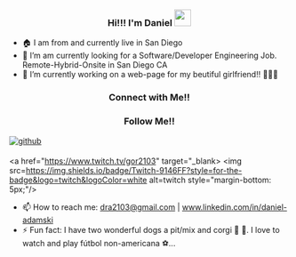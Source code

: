 ### <div align="center"> Hi!!!  I'm Daniel <img src="https://raw.githubusercontent.com/MartinHeinz/MartinHeinz/master/wave.gif" width="30px"> </div>



- 🏠 I am from and currently live in San Diego
- 🔭 I’m am currently looking for a Software/Developer Engineering Job. Remote-Hybrid-Onsite in San Diego CA
- 🌱 I’m currently working on a web-page for my beutiful girlfriend!! 👱🏼‍♀️
### <div align="center"> Connect with Me!! </div>

### <div align="center"> Follow Me!! </div>

<a href="https://github.com/rishavanand" target="_blank">
<img src=https://img.shields.io/badge/Twitch-9146FF?style=for-the-badge&logo=twitch&logoColor=white alt=github style="margin-bottom: 5px;" />
</a>

<a href="https://www.twitch.tv/gor2103" target="_blank>
<img src=https://img.shields.io/badge/Twitch-9146FF?style=for-the-badge&logo=twitch&logoColor=white alt=twitch style="margin-bottom: 5px;"/>
</a>
                                                   
- 📫 How to reach me: dra2103@gmail.com | www.linkedin.com/in/daniel-adamski
- ⚡ Fun fact: I have two wonderful dogs a pit/mix and corgi 🐶 🐶. I love to watch and play fútbol non-americana ⚽️...


